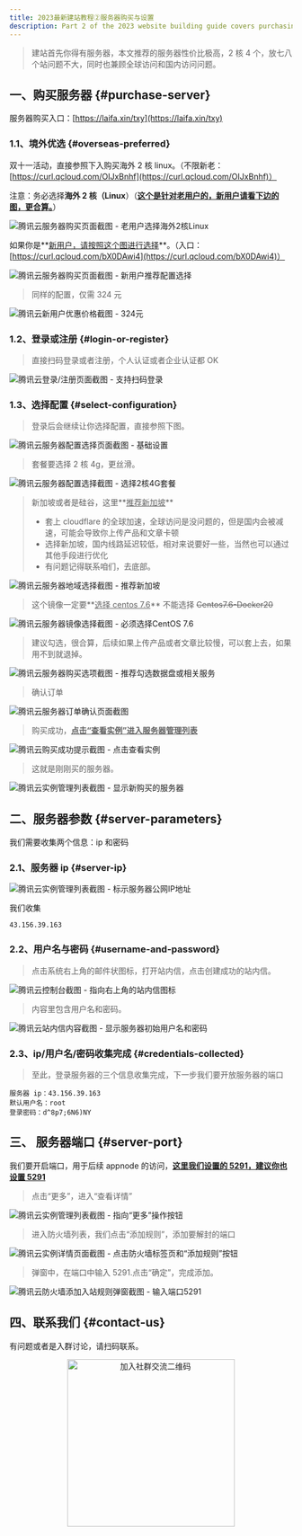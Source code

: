 ```yaml
---
title: 2023最新建站教程②服务器购买与设置
description: Part 2 of the 2023 website building guide covers purchasing and setting up a server, recommending Tencent Cloud (Qcloud). Details include selecting server specs (2 core, 4GB RAM, CentOS 7.6, Singapore), collecting credentials (IP, username, password), and opening firewall port 5291 for AppNode access.
---
```


> 建站首先你得有服务器，本文推荐的服务器性价比极高，2 核 4 个，放七八个站问题不大，同时也兼顾全球访问和国内访问问题。

## 一、购买服务器 {#purchase-server}

服务器购买入口：[https://laifa.xin/txy](https://laifa.xin/txy)

### 1.1、境外优选 {#overseas-preferred}

双十一活动，直接参照下入购买海外 2 核 linux。（不限新老：[https://curl.qcloud.com/OIJxBnhf](https://curl.qcloud.com/OIJxBnhf)）

注意：务必选择**海外 2 核（Linux**）（**<u>这个是针对老用户的，新用户请看下边的图，更合算。</u>**）

![腾讯云服务器购买页面截图 - 老用户选择海外2核Linux](https://cos.files.maozhishi.com/public/attachments/xsj/2023-11-12-1699796605605.png)

如果你是**<u>新用户，请按照这个图进行选择</u>**。（入口：[https://curl.qcloud.com/bX0DAwi4](https://curl.qcloud.com/bX0DAwi4)）

![腾讯云服务器购买页面截图 - 新用户推荐配置选择](https://cos.files.maozhishi.com/public/attachments/xsj/2023-11-12-1699796605606.png)

> 同样的配置，仅需 324 元

![腾讯云新用户优惠价格截图 - 324元](https://cos.files.maozhishi.com/public/attachments/xsj/2023-11-12-1699796605607.png)

### 1.2、登录或注册 {#login-or-register}

> 直接扫码登录或者注册，个人认证或者企业认证都 OK

![腾讯云登录/注册页面截图 - 支持扫码登录](https://cos.files.maozhishi.com/public/attachments/xsj/2023-11-12-1699796605608.png)

### 1.3、选择配置 {#select-configuration}

> 登录后会继续让你选择配置，直接参照下图。

![腾讯云服务器配置选择页面截图 - 基础设置](https://cos.files.maozhishi.com/public/attachments/xsj/2023-11-12-1699796605609.png)

> 套餐要选择 2 核 4g，更丝滑。

![腾讯云服务器配置选择截图 - 选择2核4G套餐](https://cos.files.maozhishi.com/public/attachments/xsj/2023-11-12-1699796605610.png)

> 新加坡或者是硅谷，这里**<u>推荐新加坡</u>**
>
> - 套上 cloudflare 的全球加速，全球访问是没问题的，但是国内会被减速，可能会导致你上传产品和文章卡顿
> - 选择新加坡，国内线路延迟较低，相对来说要好一些，当然也可以通过其他手段进行优化
> - 有问题记得联系咱们，去底部。

![腾讯云服务器地域选择截图 - 推荐新加坡](https://cos.files.maozhishi.com/public/attachments/xsj/2023-11-12-1699796605611.png)

> 这个镜像一定要**<u>选择 centos 7.6</u>** 不能选择 ~~Centos7.6-Docker20~~

![腾讯云服务器镜像选择截图 - 必须选择CentOS 7.6](https://cos.files.maozhishi.com/public/attachments/xsj/2023-11-12-1699796605612.png)

> 建议勾选，很合算，后续如果上传产品或者文章比较慢，可以套上去，如果用不到就退掉。

![腾讯云服务器购买选项截图 - 推荐勾选数据盘或相关服务](https://cos.files.maozhishi.com/public/attachments/xsj/2023-11-12-1699796605613.png)

> 确认订单

![腾讯云服务器订单确认页面截图](https://cos.files.maozhishi.com/public/attachments/xsj/2023-11-12-1699796605618.png)

> 购买成功，**<u>点击“查看实例”进入服务器管理列表</u>**

![腾讯云购买成功提示截图 - 点击查看实例](https://cos.files.maozhishi.com/public/attachments/xsj/2023-11-12-1699796605619.png)

> 这就是刚刚买的服务器。

![腾讯云实例管理列表截图 - 显示新购买的服务器](https://cos.files.maozhishi.com/public/attachments/xsj/2023-11-12-1699796605620.png)

## 二、服务器参数 {#server-parameters}

我们需要收集两个信息：ip 和密码

### 2.1、服务器 ip {#server-ip}

![腾讯云实例管理列表截图 - 标示服务器公网IP地址](https://cos.files.maozhishi.com/public/attachments/xsj/2023-11-12-1699796605621.png)

我们收集

```text
43.156.39.163
```

### 2.2、用户名与密码 {#username-and-password}

> 点击系统右上角的邮件状图标，打开站内信，点击创建成功的站内信。

![腾讯云控制台截图 - 指向右上角的站内信图标](https://cos.files.maozhishi.com/public/attachments/xsj/2023-11-12-1699796605622.png)

> 内容里包含用户名和密码。

![腾讯云站内信内容截图 - 显示服务器初始用户名和密码](https://cos.files.maozhishi.com/public/attachments/xsj/2023-11-12-1699796605623.png)

### 2.3、ip/用户名/密码收集完成 {#credentials-collected}

> 至此，登录服务器的三个信息收集完成，下一步我们要开放服务器的端口

```text
服务器 ip：43.156.39.163
默认用户名：root
登录密码：d^8p7;6N6)NY
```

## 三、 服务器端口 {#server-port}

我们要开启端口，用于后续 appnode 的访问，**<u>这里我们设置的 5291，建议你也设置 5291</u>**

> 点击“更多”，进入“查看详情”

![腾讯云实例管理列表截图 - 指向“更多”操作按钮](https://cos.files.maozhishi.com/public/attachments/xsj/2023-11-12-1699796605624.png)

> 进入防火墙列表，我们点击“添加规则”，添加要解封的端口

![腾讯云实例详情页面截图 - 点击防火墙标签页和“添加规则”按钮](https://cos.files.maozhishi.com/public/attachments/xsj/2023-11-12-1699796605625.png)

> 弹窗中，在端口中输入 5291.点击“确定”，完成添加。

![腾讯云防火墙添加入站规则弹窗截图 - 输入端口5291](https://cos.files.maozhishi.com/public/attachments/xsj/2023-11-12-1699796605626.png)

## 四、联系我们 {#contact-us}

有问题或者是入群讨论，请扫码联系。

<p style="text-align: center;"><img src="https://cos.files.maozhishi.com/public/attachments/xsj/2023-11-12-1699770009656.png" width="298" alt="加入社群交流二维码" /></p>
